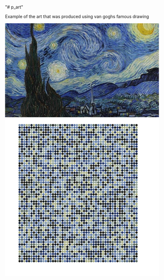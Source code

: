 "# p_art" 

Example of the art that was produced using van goghs famous drawing

![original image](img/van_gogh.jpg)
![py art](img/example.png)